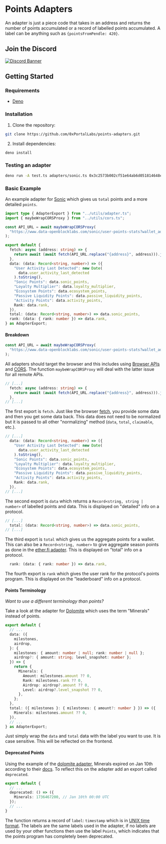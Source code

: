 # Points Adapters

An adapter is just a piece code that takes in an address and returns the number of points accumulated or a record of labelled points accumulated. A label can be anything such as `{pointsFromPendle: 420}`.

## Join the Discord

[![Discord Banner](https://discordapp.com/api/guilds/1335654843968262196/widget.png?style=banner2)](https://discord.gg/3z9EUxNSaj)

## Getting Started

### Requirements

- [Deno](https://deno.land/)

### Installation

1. Clone the repository:

```sh
git clone https://github.com/0xPortalLabs/points-adapters.git
```

2. Install dependencies:

```sh
deno install
```

### Testing an adapter

```sh
deno run -A test.ts adapters/sonic.ts 0x3c2573b002cf51e64ab6d051814648eb3a305363
```

### Basic Example

An example adapter for [Sonic](https://soniclabs.com) which gives us `total` points and a more detailed `points`.

```ts
import type { AdapterExport } from "../utils/adapter.ts";
import { maybeWrapCORSProxy } from "../utils/cors.ts";

const API_URL = await maybeWrapCORSProxy(
  "https://www.data-openblocklabs.com/sonic/user-points-stats?wallet_address={address}"
);

export default {
  fetch: async (address: string) => {
    return await (await fetch(API_URL.replace("{address}", address))).json();
  },
  data: (data: Record<string, number>) => ({
    "User Activity Last Detected": new Date(
      data.user_activity_last_detected
    ).toString(),
    "Sonic Points": data.sonic_points,
    "Loyalty Multiplier": data.loyalty_multiplier,
    "Ecosystem Points": data.ecosystem_points,
    "Passive Liquidity Points": data.passive_liquidity_points,
    "Activity Points": data.activity_points,
    Rank: data.rank,
  }),
  total: (data: Record<string, number>) => data.sonic_points,
  rank: (data: { rank: number }) => data.rank,
} as AdapterExport;
```

#### Breakdown

```ts
const API_URL = await maybeWrapCORSProxy(
  "https://www.data-openblocklabs.com/sonic/user-points-stats?wallet_address={address}"
);
```

All adapters should target the browser and this includes using [Browser APIs](https://developer.mozilla.org/en-US/docs/Web/API) and [CORS](https://developer.mozilla.org/en-US/docs/Web/HTTP/CORS). The function `maybeWrapCORSProxy` will deal with the latter issue for all remote APIs.

```ts
// [...]
  fetch: async (address: string) => {
    return await (await fetch(API_URL.replace("{address}", address))).json();
  },
// [...]
```

The first export is `fetch`. Just like the browser [fetch](https://developer.mozilla.org/en-US/docs/Web/API/Fetch_API/Using_Fetch), you provide some data and then you get some data back. This data does not need to be normalized but it is passed to all other "normalizing" method (`data`, `total`, `claimable`, etc.).

```ts
// [...]
  data: (data: Record<string, number>) => ({
    "User Activity Last Detected": new Date(
      data.user_activity_last_detected
    ).toString(),
    "Sonic Points": data.sonic_points,
    "Loyalty Multiplier": data.loyalty_multiplier,
    "Ecosystem Points": data.ecosystem_points,
    "Passive Liquidity Points": data.passive_liquidity_points,
    "Activity Points": data.activity_points,
    Rank: data.rank,
  }),
// [...]
```

The second export is `data` which returns a `Record<string, string | number>` of labelled points and data. This is displayed on "detailed" info on a protocol.

```ts
// [...]
  total: (data: Record<string, number>) => data.sonic_points,
// [...]
```

The third export is `total` which gives us the aggregate points for a wallet. This can also be a `Record<string, number>` to give aggregate season points as done in the [ether.fi adapter](./adapters/etherfi.ts). This is displayed on "total" info on a protocol.

```ts
  rank: (data: { rank: number }) => data.rank,
```

The fourth export is `rank` which gives the user rank for the protocol's points program. This is displayed on the "leaderboard" info on a protocol.

#### Points Terminology

_Want to use a different terminology than points?_

Take a look at the adapter for [Dolomite](dolomite.io) which uses the term "Minerals" instead of points.

```ts
export default {
  // ...
  data: ({
    milestones,
    airdrop,
  }: {
    milestones: { amount: number | null; rank: number | null };
    airdrop?: { amount: string; level_snapshot: number };
  }) => {
    return {
      Minerals: {
        Amount: milestones.amount ?? 0,
        Rank: milestones.rank ?? 0,
        Airdrop: airdrop?.amount ?? 0,
        Level: airdrop?.level_snapshot ?? 0,
      },
    };
  },
  total: ({ milestones }: { milestones: { amount?: number } }) => ({
    Minerals: milestones.amount ?? 0,
  }),
  // ...
} as AdapterExport;
```

Just simply wrap the `data` and `total` data with the label you want to use. It is case sensitive. This will be reflected on the frontend.

#### Deprecated Points

Using the example of the [dolomite adapter](./adapters/dolomite.ts), Minerals expired on Jan 10th according to their [docs](https://docs.dolomite.io/minerals). To reflect this on the adapter add an export called `deprecated`.

```ts
export default {
  // ...
  deprecated: () => ({
    Minerals: 1736467200, // Jan 10th 00:00 UTC
  });
  // ...
}
```

The function returns a record of `label`: `timestamp` which is in [UNIX time format](https://en.wikipedia.org/wiki/Unix_time). The labels are the same labels used in the adapter, if no labels are used by your other functions then use the label `Points`, which indicates that the points program has completely been deprecated.
